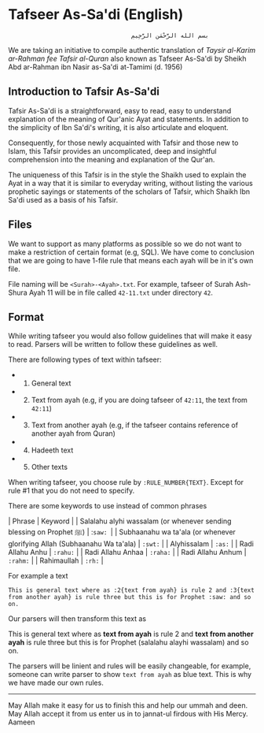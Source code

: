 Tafseer As-Sa'di (English)
==========================


                                       ‫بسم الله الرَّحْمَنِ الرَّحِيمِ


We are taking an initiative to compile authentic translation of _Taysir al-Karim ar-Rahman fee Tafsir al-Quran_ also known as Tafseer As-Sa'di by Sheikh Abd ar-Rahman ibn Nasir as-Sa'di at-Tamimi (d. 1956)

Introduction to Tafsir As-Sa'di
-------------------------------

Tafsir As-Sa'di is a straightforward, easy to read, easy to understand explanation of the meaning of Qur'anic Ayat and statements. In addition to the simplicity of Ibn Sa'di's writing, it is also articulate and eloquent.

Consequently, for those newly acquainted with Tafsir and those new to Islam, this Tafsir provides an uncomplicated, deep and insightful comprehension into the meaning and explanation of the Qur'an.

The uniqueness of this Tafsir is in the style the Shaikh used to explain the Ayat in a way that it is similar to everyday writing, without listing the various prophetic sayings or statements of the scholars of Tafsir, which Shaikh Ibn Sa'di used as a basis of his Tafsir.

Files
-----

We want to support as many platforms as possible so we do not want to make a restriction of certain format (e.g, SQL). We have come to conclusion that we are going to have 1-file rule that means each ayah will be in it's own file. 

File naming will be `<Surah>-<Ayah>.txt`. For example, tafseer of Surah Ash-Shura Ayah 11 will be in file called `42-11.txt` under directory `42`.

Format
------

While writing tafseer you would also follow guidelines that will make it easy to read. Parsers will be written to follow these guidelines as well.

There are following types of text within tafseer:

 - 1. General text
 - 2. Text from ayah (e.g, if you are doing tafseer of `42:11`, the text from `42:11`)
 - 3. Text from another ayah (e.g, if the tafseer contains reference of another ayah from Quran)
 - 4. Hadeeth text
 - 5. Other texts 

When writing tafseer, you choose rule by `:RULE_NUMBER{TEXT}`. Except for rule #1 that you do not need to specify.

There are some keywords to use instead of common phrases

| Phrase | Keyword |
| Salalahu alyhi wassalam (or whenever sending blessing on Prophet ﷺ) | :`saw: `|
| Subhaanahu wa ta'ala (or whenever glorifying Allah (Subhaanahu Wa ta'ala) | `:swt:` |
| Alyhissalam | `:as:` |
| Radi Allahu Anhu | `:rahu:` |
| Radi Allahu Anhaa | `:raha:` |
| Radi Allahu Anhum | `:rahm:` |
| Rahimaullah | `:rh:` |

For example a text
```
This is general text where as :2{text from ayah} is rule 2 and :3{text from another ayah} is rule three but this is for Prophet :saw: and so on.
```
Our parsers will then transform this text as

This is general text where as **text from ayah** is rule 2 and __text from another ayah__ is rule three but this is for Prophet (salalahu alayhi wassalam) and so on.

The parsers will be linient and rules will be easily changeable, for example, someone can write parser to show `text from ayah` as blue text. This is why we have made our own rules.

---

May Allah make it easy for us to finish this and help our ummah and deen. May Allah accept it from us enter us in to jannat-ul firdous with His Mercy. Aameen
